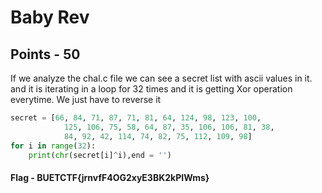 # Baby Rev
## Points - 50
If we analyze the chal.c file we can see a secret list with ascii values in it. and it is iterating in a loop for 32 times and it is getting Xor operation everytime. We just have to reverse it

```python
secret = [66, 84, 71, 87, 71, 81, 64, 124, 98, 123, 100,
            125, 106, 75, 58, 64, 87, 35, 106, 106, 81, 38,
            84, 92, 42, 114, 74, 82, 75, 112, 109, 98]
for i in range(32):
    print(chr(secret[i]^i),end = '')
```

#### Flag - BUETCTF{jrnvfF4OG2xyE3BK2kPIWms}